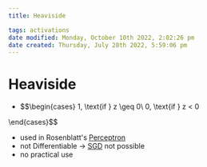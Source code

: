 ```yaml
---
title: Heaviside

tags: activations 
date modified: Monday, October 10th 2022, 2:02:26 pm
date created: Thursday, July 28th 2022, 5:59:06 pm
---
```


# Heaviside
- $$\begin{cases} 1, \text{if } z \geq 0\\ 0, \text{if } z < 0

 \end{cases}$$

- used in Rosenblatt's [Perceptron](Perceptron.md)
- not Differentiable -> [SGD](SGD.md) not possible
- no practical use



